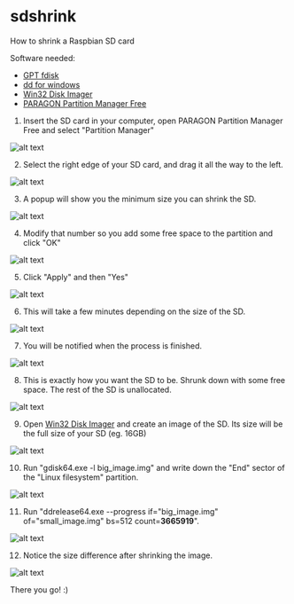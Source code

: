 # sdshrink
How to shrink a Raspbian SD card

Software needed:
- [GPT fdisk](https://sourceforge.net/projects/gptfdisk/)
- [dd for windows](http://www.chrysocome.net/dd)
- [Win32 Disk Imager](https://sourceforge.net/projects/win32diskimager/files/latest/download)
- [PARAGON Partition Manager Free](https://www.paragon-software.com/free/pm-express/)

01. Insert the SD card in your computer, open PARAGON Partition Manager Free and select "Partition Manager"

![alt text](https://github.com/aristosv/sdshrink/blob/master/step01.png)

02. Select the right edge of your SD card, and drag it all the way to the left.

![alt text](https://github.com/aristosv/sdshrink/blob/master/step02.png)

03. A popup will show you the minimum size you can shrink the SD.

![alt text](https://github.com/aristosv/sdshrink/blob/master/step03.png)

04. Modify that number so you add some free space to the partition and click "OK"

![alt text](https://github.com/aristosv/sdshrink/blob/master/step04.png)

05. Click "Apply" and then "Yes"

![alt text](https://github.com/aristosv/sdshrink/blob/master/step05.png)

06. This will take a few minutes depending on the size of the SD.

![alt text](https://github.com/aristosv/sdshrink/blob/master/step06.png)

07. You will be notified when the process is finished.

![alt text](https://github.com/aristosv/sdshrink/blob/master/step07.png)

08. This is exactly how you want the SD to be. Shrunk down with some free space. The rest of the SD is unallocated.

![alt text](https://github.com/aristosv/sdshrink/blob/master/step08.png)

09. Open [Win32 Disk Imager](https://sourceforge.net/projects/win32diskimager/files/latest/download) and create an image of the SD. Its size will be the full size of your SD (eg. 16GB)

![alt text](https://github.com/aristosv/sdshrink/blob/master/step09.png)

10. Run "gdisk64.exe -l big_image.img" and write down the "End" sector of the "Linux filesystem" partition.

![alt text](https://github.com/aristosv/sdshrink/blob/master/step10.png)

11. Run "ddrelease64.exe --progress if="big_image.img" of="small_image.img" bs=512 count=**3665919**".

![alt text](https://github.com/aristosv/sdshrink/blob/master/step11.png)

12. Notice the size difference after shrinking the image.

![alt text](https://github.com/aristosv/sdshrink/blob/master/step12.png)

There you go! :)

